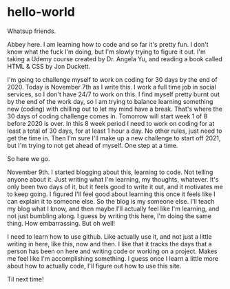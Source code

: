 # hello-world

Whatsup friends.

Abbey here. I am learning how to code and so far it's pretty fun. I don't know what the fuck I'm doing, but I'm slowly trying to figure it out. I'm taking a Udemy course created by Dr. Angela Yu, and reading a book called HTML & CSS by Jon Duckett. 

I'm going to challenge myself to work on coding for 30 days by the end of 2020. Today is November 7th as I write this. I work a full time job in social services, so I don't have 24/7 to work on this. I find myself pretty burnt out by the end of the work day, so I am trying to balance learning something new (coding) with chilling out to let my mind have a break. That's where the 30 days of coding challenge comes in. Tomorrow will start week 1 of 8 before 2020 is over. In this 8 week period I need to work on coding for at least a total of 30 days, for at least 1 hour a day. No other rules, just need to get the time in. Then I'm sure I'll make up a new challenge to start off 2021, but I'm trying to not get ahead of myself. One step at a time.

So here we go.


November 9th.
I started blogging about this, learning to code. Not telling anyone about it. Just writing what I'm learning, my thoughts, whatever. It's only been two days of it, but it feels good to write it out, and it motivates me to keep going. I figured I'll feel good about learning this once it feels like I can explain it to someone else. So the blog is my someone else. I'll teach my blog what I know, and then maybe I'll actually feel like I'm learning, and not just bumbling along. I guess by writing this here, I'm doing the same thing. How embarrassing. But oh well! 

I need to learn how to use github. Like actually use it, and not just a little writing in here, like this, now and then. I like that it tracks the days that a person has been on here and writing code or working on a project. Makes me feel like I'm accomplishing something. I guess once I learn a little more about how to actually code, I'll figure out how to use this site. 

Til next time!
